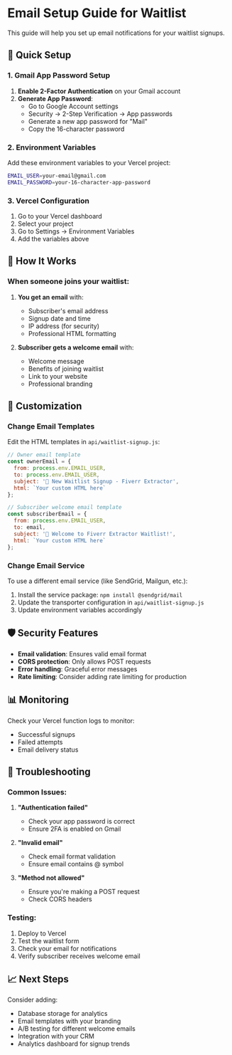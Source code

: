 # Email Setup Guide for Waitlist

This guide will help you set up email notifications for your waitlist signups.

## 🚀 Quick Setup

### 1. Gmail App Password Setup

1. **Enable 2-Factor Authentication** on your Gmail account
2. **Generate App Password**:
   - Go to Google Account settings
   - Security → 2-Step Verification → App passwords
   - Generate a new app password for "Mail"
   - Copy the 16-character password

### 2. Environment Variables

Add these environment variables to your Vercel project:

```bash
EMAIL_USER=your-email@gmail.com
EMAIL_PASSWORD=your-16-character-app-password
```

### 3. Vercel Configuration

1. Go to your Vercel dashboard
2. Select your project
3. Go to Settings → Environment Variables
4. Add the variables above

## 📧 How It Works

### When someone joins your waitlist:

1. **You get an email** with:
   - Subscriber's email address
   - Signup date and time
   - IP address (for security)
   - Professional HTML formatting

2. **Subscriber gets a welcome email** with:
   - Welcome message
   - Benefits of joining waitlist
   - Link to your website
   - Professional branding

## 🔧 Customization

### Change Email Templates

Edit the HTML templates in `api/waitlist-signup.js`:

```javascript
// Owner email template
const ownerEmail = {
  from: process.env.EMAIL_USER,
  to: process.env.EMAIL_USER,
  subject: '🎉 New Waitlist Signup - Fiverr Extractor',
  html: `Your custom HTML here`
};

// Subscriber welcome email template
const subscriberEmail = {
  from: process.env.EMAIL_USER,
  to: email,
  subject: '🎯 Welcome to Fiverr Extractor Waitlist!',
  html: `Your custom HTML here`
};
```

### Change Email Service

To use a different email service (like SendGrid, Mailgun, etc.):

1. Install the service package: `npm install @sendgrid/mail`
2. Update the transporter configuration in `api/waitlist-signup.js`
3. Update environment variables accordingly

## 🛡️ Security Features

- **Email validation**: Ensures valid email format
- **CORS protection**: Only allows POST requests
- **Error handling**: Graceful error messages
- **Rate limiting**: Consider adding rate limiting for production

## 📊 Monitoring

Check your Vercel function logs to monitor:
- Successful signups
- Failed attempts
- Email delivery status

## 🚨 Troubleshooting

### Common Issues:

1. **"Authentication failed"**
   - Check your app password is correct
   - Ensure 2FA is enabled on Gmail

2. **"Invalid email"**
   - Check email format validation
   - Ensure email contains @ symbol

3. **"Method not allowed"**
   - Ensure you're making a POST request
   - Check CORS headers

### Testing:

1. Deploy to Vercel
2. Test the waitlist form
3. Check your email for notifications
4. Verify subscriber receives welcome email

## 📈 Next Steps

Consider adding:
- Database storage for analytics
- Email templates with your branding
- A/B testing for different welcome emails
- Integration with your CRM
- Analytics dashboard for signup trends 